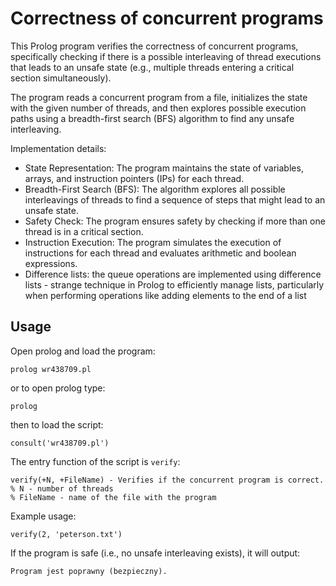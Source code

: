 Correctness of concurrent programs
==================================

This Prolog program verifies the correctness of concurrent programs, specifically checking if there is a possible interleaving of thread executions that leads to an unsafe state (e.g., multiple threads entering a critical section simultaneously). 

The program reads a concurrent program from a file, initializes the state with the given number of threads, and then explores possible execution paths using a breadth-first search (BFS) algorithm to find any unsafe interleaving.

Implementation details:
- State Representation: The program maintains the state of variables, arrays, and instruction pointers (IPs) for each thread.
- Breadth-First Search (BFS): The algorithm explores all possible interleavings of threads to find a sequence of steps that might lead to an unsafe state.
- Safety Check: The program ensures safety by checking if more than one thread is in a critical section.
- Instruction Execution: The program simulates the execution of instructions for each thread and evaluates arithmetic and boolean expressions.
- Difference lists: the queue operations are implemented using difference lists - strange technique in Prolog to efficiently manage lists, particularly when performing operations like adding elements to the end of a list

Usage
-----

Open prolog and load the program:
```
prolog wr438709.pl
```
or to open prolog type:
```
prolog
```
then to load the script:
```
consult('wr438709.pl')
```

The entry function of the script is `verify`:
```
verify(+N, +FileName) - Verifies if the concurrent program is correct.
% N - number of threads
% FileName - name of the file with the program
```

Example usage:
```
verify(2, 'peterson.txt')
```

If the program is safe (i.e., no unsafe interleaving exists), it will output:
```
Program jest poprawny (bezpieczny).
```
